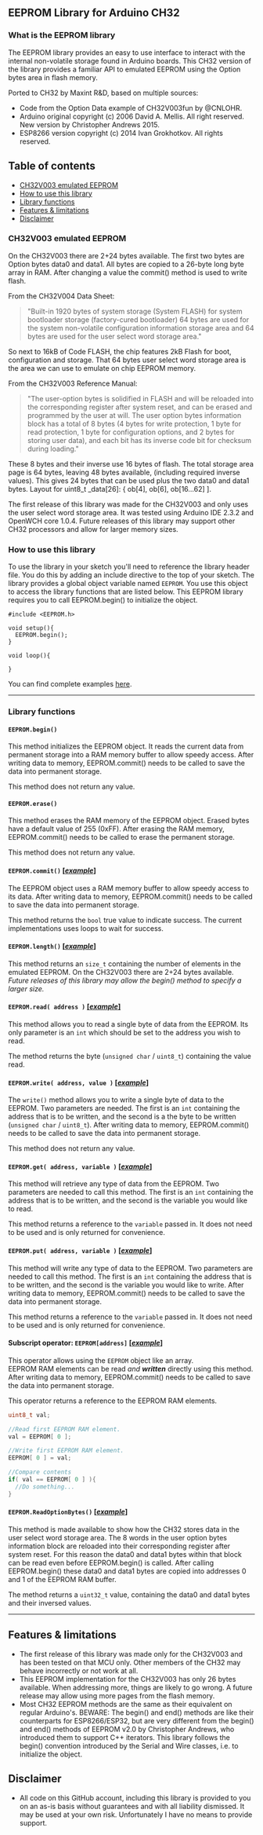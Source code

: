 ## **EEPROM Library** for Arduino CH32

### **What is the EEPROM library**

The EEPROM library provides an easy to use interface to interact with the internal non-volatile storage found in Arduino boards. 
This CH32 version of the library provides a familiar API to emulated EEPROM using the Option bytes area in flash memory.

Ported to CH32 by Maxint R&D, based on multiple sources:
- Code from the Option Data example of CH32V003fun by @CNLOHR.
- Arduino original copyright (c) 2006 David A. Mellis.  All right reserved. New version by Christopher Andrews 2015.
- ESP8266 version copyright (c) 2014 Ivan Grokhotkov. All rights reserved.

## Table of contents
- [CH32V003 emulated EEPROM](#ch32v003-emulated-eeprom)
- [How to use this library](#how-to-use-this-library)
- [Library functions](#library-functions)
- [Features & limitations](#features--limitations)
- [Disclaimer](#disclaimer)

### CH32V003 emulated EEPROM 
On the CH32V003 there are 2+24 bytes available. The first two bytes are Option bytes data0 and data1.
All bytes are copied to a 26-byte long byte array in RAM. After changing a value the commit() method is used to write flash.

From the CH32V004 Data Sheet:
>  "Built-in 1920 bytes of system storage (System FLASH) for system bootloader storage (factory-cured
  bootloader) 64 bytes are used for the system non-volatile configuration information storage area and 64 bytes
  are used for the user select word storage area."

So next to 16kB of Code FLASH, the chip features 2kB Flash for boot, configuration and storage. That 64 bytes
user select word storage area is the area we can use to emulate on chip EEPROM memory.

From the CH32V003 Reference Manual:
>  "The user-option bytes is solidified in FLASH and will be reloaded into the corresponding register after system
  reset, and can be erased and programmed by the user at will. The user option bytes information block has a
  total of 8 bytes (4 bytes for write protection, 1 byte for read protection, 1 byte for configuration options, and
  2 bytes for storing user data), and each bit has its inverse code bit for checksum during loading."

These 8 bytes and their inverse use 16 bytes of flash. The total storage area page is 64 bytes, leaving 48 bytes available, 
(including required inverse values). This gives 24 bytes that can be used plus the two data0 and data1 bytes. 
Layout for uint8_t _data[26]: { ob[4], ob[6], ob[16...62] ].

The first release of this library was made for the CH32V003 and only uses the user select word storage area. 
It was tested using Arduino IDE 2.3.2 and OpenWCH core 1.0.4. 
Future releases of this library may support other CH32 processors and allow for larger memory sizes.

### **How to use this library**
To use the library in your sketch you'll need to reference the library header file. You do this by adding an include directive to the top of your sketch. The library provides a global object variable named `EEPROM`. You use this object to access the library functions that are listed below.
This EEPROM library requires you to call EEPROM.begin() to initialize the object.

```Arduino
#include <EEPROM.h>

void setup(){
  EEPROM.begin();
}

void loop(){

}

```
You can find complete examples [here](examples/).

---


### **Library functions**

#### **`EEPROM.begin()`** 

This method initializes the EEPROM object. It reads the current data from permanent storage into a RAM memory buffer to allow speedy access. After writing data to memory, EEPROM.commit() needs to be called to save the data into permanent storage.

This method does not return any value.

#### **`EEPROM.erase()`** 

This method erases the RAM memory of the EEPROM object. Erased bytes have a default value of 255 (0xFF). After erasing the RAM memory, EEPROM.commit() needs to be called to erase the permanent storage.

This method does not return any value.

#### **`EEPROM.commit()`** [[_example_]](examples/eeprom_counter/eeprom_counter.ino)

The EEPROM object uses a RAM memory buffer to allow speedy access to its data. After writing data to memory, EEPROM.commit() needs to be called to save the data into permanent storage. 

This method returns the `bool` true value to indicate success. The current implementations uses loops to wait for success.

#### **`EEPROM.length()`** [[_example_]](examples/eeprom_counter/eeprom_counter.ino)

This method returns an `size_t` containing the number of elements in the emulated EEPROM. On the CH32V003 there are 2+24 bytes available. _Future releases of this library may allow the begin() method to specify a larger size._

#### **`EEPROM.read( address )`** [[_example_]](examples/eeprom_read/eeprom_read.ino)

This method allows you to read a single byte of data from the EEPROM.
Its only parameter is an `int` which should be set to the address you wish to read.

The method returns the byte (`unsigned char` / `uint8_t`) containing the value read.

#### **`EEPROM.write( address, value )`** [[_example_]](examples/eeprom_write/eeprom_write.ino)

The `write()` method allows you to write a single byte of data to the EEPROM.
Two parameters are needed. The first is an `int` containing the address that is to be written, and the second is a the byte to be written (`unsigned char` / `uint8_t`). After writing data to memory, EEPROM.commit() needs to be called to save the data into permanent storage.

This method does not return any value.

#### **`EEPROM.get( address, variable )`** [[_example_]](examples/eeprom_get/eeprom_get.ino)

This method will retrieve any type of data from the EEPROM.
Two parameters are needed to call this method. The first is an `int` containing the address that is to be written, and the second is the variable you would like to read.

This method returns a reference to the `variable` passed in. It does not need to be used and is only returned for convenience.

#### **`EEPROM.put( address, variable )`** [[_example_]](examples/eeprom_put/eeprom_put.ino)

This method will write any type of data to the EEPROM.
Two parameters are needed to call this method. The first is an `int` containing the address that is to be written, and the second is the variable you would like to write. After writing data to memory, EEPROM.commit() needs to be called to save the data into permanent storage.

This method returns a reference to the `variable` passed in. It does not need to be used and is only returned for convenience.

#### **Subscript operator: `EEPROM[address]`** [[_example_]](examples/eeprom_crc/eeprom_crc.ino)

This operator allows using the `EEPROM` object like an array.  
EEPROM RAM elements can be read _and_ **_written_** directly using this method. After writing data to memory, EEPROM.commit() needs to be called to save the data into permanent storage.

This operator returns a reference to the EEPROM RAM elements.

```c++
uint8_t val;

//Read first EEPROM RAM element.
val = EEPROM[ 0 ];

//Write first EEPROM RAM element.
EEPROM[ 0 ] = val;

//Compare contents
if( val == EEPROM[ 0 ] ){
  //Do something...
}
```

#### **`EEPROM.ReadOptionBytes()`** [[_example_]](examples/eeprom_counter/eeprom_counter.ino)

This method is made available to show how the CH32 stores data in the user select word storage area.
The 8 words in the user option bytes information block are reloaded into their corresponding register after system reset.
For this reason the data0 and data1 bytes within that block can be read even before EEPROM.begin() is called.
After calling EEPROM.begin() these data0 and data1 bytes are copied into addresses 0 and 1 of the EEPROM RAM buffer.

The method returns a `uint32_t` value, containing the data0 and data1 bytes and their inversed values.

---

## Features & limitations
- The first release of this library was made only for the CH32V003 and has been tested on that MCU only. Other members of the CH32 may behave incorrectly or not work at all. 
- This EEPROM implementation for the CH32V003 has only 26 bytes available. When addressing more, things are likely to go wrong. A future release may allow using more pages from the flash memory.
- Most CH32 EEPROM methods are the same as their equivalent on regular Arduino's. BEWARE: The begin() and end() methods are like their counterparts for ESP8266/ESP32, but are very different from the begin() and end() methods of EEPROM v2.0 by Christopher Andrews, who introduced them to support C++ iterators. This library follows the begin() convention introduced by the Serial and Wire classes, i.e. to initialize the object.

## Disclaimer
- All code on this GitHub account, including this library is provided to you on an as-is basis without guarantees and with all liability dismissed. It may be used at your own risk. Unfortunately I have no means to provide support.
